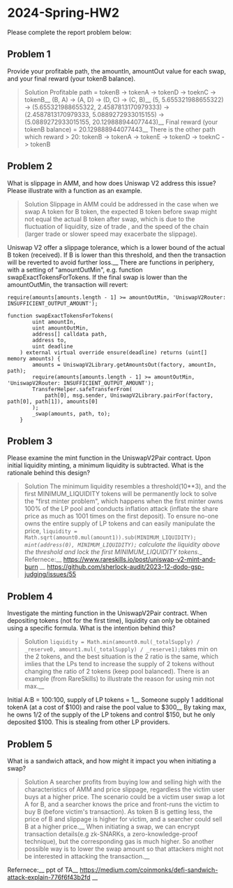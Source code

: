 # 2024-Spring-HW2

Please complete the report problem below:

## Problem 1
Provide your profitable path, the amountIn, amountOut value for each swap, and your final reward (your tokenB balance).

> Solution
Profitable path = tokenB -> tokenA -> tokenD -> toeknC -> tokenB__
(B, A) -> (A, D) -> (D, C) -> (C, B)__
(5, 5.655321988655322) -> (5.655321988655322, 2.4587813170979333) -> (2.4587813170979333, 5.0889272933015155) -> (5.0889272933015155, 20.129888944077443)__
Final reward (your tokenB balance) = 20.129888944077443__
There is the other path which reward > 20:  tokenB -> tokenA -> tokenE -> tokenD -> toeknC -> tokenB

## Problem 2
What is slippage in AMM, and how does Uniswap V2 address this issue? Please illustrate with a function as an example.

> Solution
Slippage in AMM could be addressed in the case when we swap A token for B token, the expected B token before swap might not equal the actual B token after swap, which is due to the fluctuation of liquidity, size of trade , and the speed of the chain (larger trade or slower speed may exacerbate the slippage).

Uniswap V2 offer a slippage tolerance, which is a lower bound of the actual B token (received). If B is lower than this threshold, and then the transaction will be reverted to avoid further loss.__
There are functions in periphery, with a setting of "amountOutMin", e.g. function swapExactTokensForTokens. If the final swap is lower than the amountOutMin, the transaction will revert: 
```
require(amounts[amounts.length - 1] >= amountOutMin, 'UniswapV2Router: INSUFFICIENT_OUTPUT_AMOUNT');
```
```
function swapExactTokensForTokens(
        uint amountIn,
        uint amountOutMin,
        address[] calldata path,
        address to,
        uint deadline
    ) external virtual override ensure(deadline) returns (uint[] memory amounts) {
        amounts = UniswapV2Library.getAmountsOut(factory, amountIn, path);
        require(amounts[amounts.length - 1] >= amountOutMin, 'UniswapV2Router: INSUFFICIENT_OUTPUT_AMOUNT');
        TransferHelper.safeTransferFrom(
            path[0], msg.sender, UniswapV2Library.pairFor(factory, path[0], path[1]), amounts[0]
        );
        _swap(amounts, path, to);
    }
```

## Problem 3
Please examine the mint function in the UniswapV2Pair contract. Upon initial liquidity minting, a minimum liquidity is subtracted. What is the rationale behind this design?

> Solution
The minimum liquidity resembles a threshold(10**3), and the first MINIMUM_LIQUIDITY tokens will be permanently lock to solve the "first minter problem", which happens when the first minter owns 100% of the LP pool and conducts inflation attack (inflate the share price as much as 1001 times on the first deposit). To ensure no-one owns the entire supply of LP tokens and can easily manipulate the price, <code>liquidity = Math.sqrt(amount0.mul(amount1)).sub(MINIMUM_LIQUIDITY); _mint(address(0), MINIMUM_LIQUIDITY);</code> calculate the liquidity above the threshold and lock the first MINIMUM_LIQUIDITY tokens.__
Refernece:__
https://www.rareskills.io/post/uniswap-v2-mint-and-burn __
https://github.com/sherlock-audit/2023-12-dodo-gsp-judging/issues/55


## Problem 4
Investigate the minting function in the UniswapV2Pair contract. When depositing tokens (not for the first time), liquidity can only be obtained using a specific formula. What is the intention behind this?

> Solution
```liquidity = Math.min(amount0.mul(_totalSupply) / _reserve0, amount1.mul(_totalSupply) / _reserve1);```takes min on the 2 tokens, and the best situation is the 2 ratio is the same, which imlies that the LPs tend to increase the supply of 2 tokens without changing the ratio of 2 tokens (keep pool balanced). There is an example (from RareSkills) to illustrate the reason for using min not max.__

Initial A:B = 100:100, supply of LP tokens = 1__
Someone supply 1 additional tokenA (at a cost of $100) and raise the pool value to $300__
By taking max, he owns 1/2 of the supply of the LP tokens and control $150, but he only deposited $100. This is stealing from other LP providers.

## Problem 5
What is a sandwich attack, and how might it impact you when initiating a swap?

> Solution
A searcher profits from buying low and selling high with the characteristics of AMM and price slippage, regardless the victim user buys at a higher price. The scenario could be a victim user swap a lot A for B, and a searcher knows the price and front-runs the victim to buy B (before victim's transaction). As token B is getting less, the price of B and slippage is higher for victim, and a searcher could sell B at a higher price.__
When initiating a swap, we can encrypt transaction details(e.g zk-SNARKs, a zero-knowledge-proof technique), but the corresponding gas is much higher. So another possible way is to lower the swap amount so that attackers might not be interested in attacking the transaction.__

Refernece:__
ppt of TA__
https://medium.com/coinmonks/defi-sandwich-attack-explain-776f6f43b2fd __

